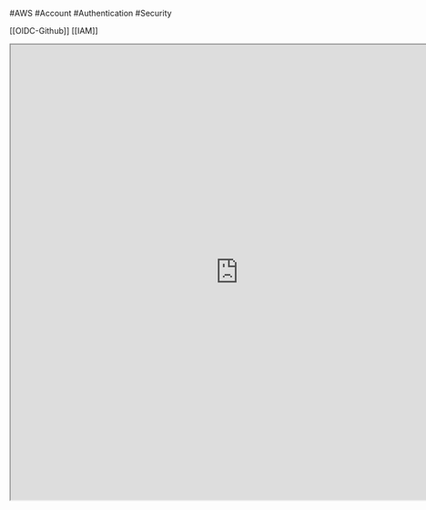 #AWS #Account #Authentication #Security 

[[OIDC-Github]]
[[IAM]]

<iframe src="https://docs.github.com/ko/enterprise-cloud@latest/actions/security-for-github-actions/security-hardening-your-deployments/configuring-openid-connect-in-amazon-web-services" width=800 height=800></iframe> 
